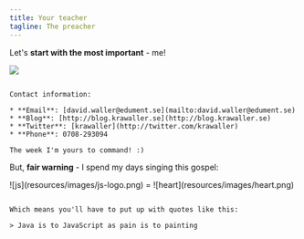 ```yaml
---
title: Your teacher
tagline: The preacher
---
```


Let's **start with the most important** - me!

![](resources/diagrams/me.svg)

~~~

Contact information: 

* **Email**: [david.waller@edument.se](mailto:david.waller@edument.se)
* **Blog**: [http://blog.krawaller.se](http://blog.krawaller.se)
* **Twitter**: [krawaller](http://twitter.com/krawaller)
* **Phone**: 0708-293094

The week I'm yours to command! :)

~~~

But, **fair warning** - I spend my days singing this gospel:

<div class="equality">
  ![js](resources/images/js-logo.png)
  <span>=</span>
  ![heart](resources/images/heart.png)
</div>

~~~

Which means you'll have to put up with quotes like this:

> Java is to JavaScript as pain is to painting